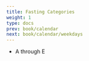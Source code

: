 ```yaml
---
title: Fasting Categories
weight: 1
type: docs
prev: book/calendar
next: book/calendar/weekdays
---
```


- A through E

